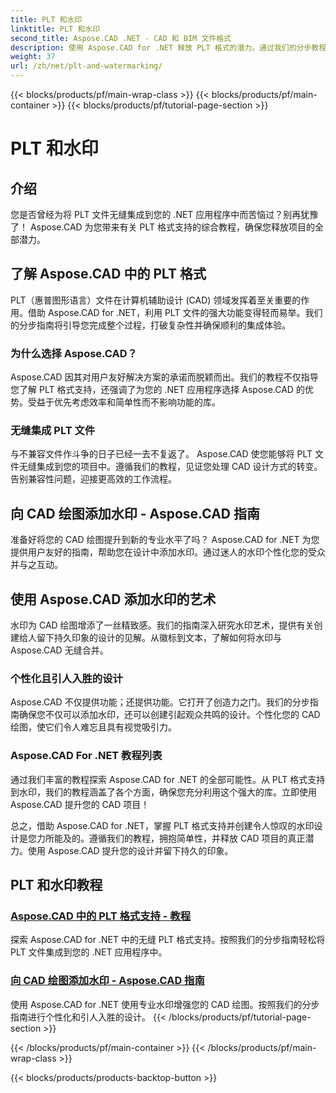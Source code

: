 ```yaml
---
title: PLT 和水印
linktitle: PLT 和水印
second_title: Aspose.CAD .NET - CAD 和 BIM 文件格式
description: 使用 Aspose.CAD for .NET 释放 PLT 格式的潜力。通过我们的分步教程，轻松将 PLT 文件集成到您的应用程序中。
weight: 37
url: /zh/net/plt-and-watermarking/
---
```


{{< blocks/products/pf/main-wrap-class >}}
{{< blocks/products/pf/main-container >}}
{{< blocks/products/pf/tutorial-page-section >}}

# PLT 和水印


## 介绍

您是否曾经为将 PLT 文件无缝集成到您的 .NET 应用程序中而苦恼过？别再犹豫了！ Aspose.CAD 为您带来有关 PLT 格式支持的综合教程，确保您释放项目的全部潜力。

## 了解 Aspose.CAD 中的 PLT 格式

PLT（惠普图形语言）文件在计算机辅助设计 (CAD) 领域发挥着至关重要的作用。借助 Aspose.CAD for .NET，利用 PLT 文件的强大功能变得轻而易举。我们的分步指南将引导您完成整个过程，打破复杂性并确保顺利的集成体验。

### 为什么选择 Aspose.CAD？

Aspose.CAD 因其对用户友好解决方案的承诺而脱颖而出。我们的教程不仅指导您了解 PLT 格式支持，还强调了为您的 .NET 应用程序选择 Aspose.CAD 的优势。受益于优先考虑效率和简单性而不影响功能的库。

### 无缝集成 PLT 文件

与不兼容文件作斗争的日子已经一去不复返了。 Aspose.CAD 使您能够将 PLT 文件无缝集成到您的项目中。遵循我们的教程，见证您处理 CAD 设计方式的转变。告别兼容性问题，迎接更高效的工作流程。

## 向 CAD 绘图添加水印 - Aspose.CAD 指南

准备好将您的 CAD 绘图提升到新的专业水平了吗？ Aspose.CAD for .NET 为您提供用户友好的指南，帮助您在设计中添加水印。通过迷人的水印个性化您的受众并与之互动。

## 使用 Aspose.CAD 添加水印的艺术

水印为 CAD 绘图增添了一丝精致感。我们的指南深入研究水印艺术，提供有关创建给人留下持久印象的设计的见解。从徽标到文本，了解如何将水印与 Aspose.CAD 无缝合并。

### 个性化且引人入胜的设计

Aspose.CAD 不仅提供功能；还提供功能。它打开了创造力之门。我们的分步指南确保您不仅可以添加水印，还可以创建引起观众共鸣的设计。个性化您的 CAD 绘图，使它们令人难忘且具有视觉吸引力。

### Aspose.CAD For .NET 教程列表

通过我们丰富的教程探索 Aspose.CAD for .NET 的全部可能性。从 PLT 格式支持到水印，我们的教程涵盖了各个方面，确保您充分利用这个强大的库。立即使用 Aspose.CAD 提升您的 CAD 项目！

总之，借助 Aspose.CAD for .NET，掌握 PLT 格式支持并创建令人惊叹的水印设计是您力所能及的。遵循我们的教程，拥抱简单性，并释放 CAD 项目的真正潜力。使用 Aspose.CAD 提升您的设计并留下持久的印象。
## PLT 和水印教程
### [Aspose.CAD 中的 PLT 格式支持 - 教程](./plt-format-support-in-aspose-cad/)
探索 Aspose.CAD for .NET 中的无缝 PLT 格式支持。按照我们的分步指南轻松将 PLT 文件集成到您的 .NET 应用程序中。
### [向 CAD 绘图添加水印 - Aspose.CAD 指南](./adding-watermarks-to-cad-drawings/)
使用 Aspose.CAD for .NET 使用专业水印增强您的 CAD 绘图。按照我们的分步指南进行个性化和引人入胜的设计。
{{< /blocks/products/pf/tutorial-page-section >}}

{{< /blocks/products/pf/main-container >}}
{{< /blocks/products/pf/main-wrap-class >}}

{{< blocks/products/products-backtop-button >}}
